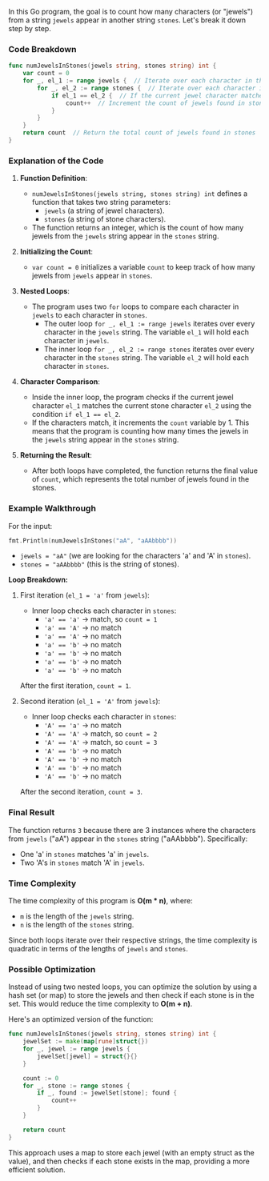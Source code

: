In this Go program, the goal is to count how many characters (or "jewels") from a string `jewels` appear in another string `stones`. Let's break it down step by step.

### Code Breakdown

```go
func numJewelsInStones(jewels string, stones string) int {
    var count = 0
    for _, el_1 := range jewels {  // Iterate over each character in the jewels string
        for _, el_2 := range stones {  // Iterate over each character in the stones string
            if el_1 == el_2 {  // If the current jewel character matches a stone character
                count++  // Increment the count of jewels found in stones
            }
        }
    }
    return count  // Return the total count of jewels found in stones
}
```

### **Explanation of the Code**

1. **Function Definition**:
   - `numJewelsInStones(jewels string, stones string) int` defines a function that takes two string parameters:
     - `jewels` (a string of jewel characters).
     - `stones` (a string of stone characters).
   - The function returns an integer, which is the count of how many jewels from the `jewels` string appear in the `stones` string.

2. **Initializing the Count**:
   - `var count = 0` initializes a variable `count` to keep track of how many jewels from `jewels` appear in `stones`.

3. **Nested Loops**:
   - The program uses two `for` loops to compare each character in `jewels` to each character in `stones`.
     - The outer loop `for _, el_1 := range jewels` iterates over every character in the `jewels` string. The variable `el_1` will hold each character in `jewels`.
     - The inner loop `for _, el_2 := range stones` iterates over every character in the `stones` string. The variable `el_2` will hold each character in `stones`.

4. **Character Comparison**:
   - Inside the inner loop, the program checks if the current jewel character `el_1` matches the current stone character `el_2` using the condition `if el_1 == el_2`.
   - If the characters match, it increments the `count` variable by 1. This means that the program is counting how many times the jewels in the `jewels` string appear in the `stones` string.

5. **Returning the Result**:
   - After both loops have completed, the function returns the final value of `count`, which represents the total number of jewels found in the stones.

### **Example Walkthrough**

For the input:
```go
fmt.Println(numJewelsInStones("aA", "aAAbbbb"))
```

- `jewels = "aA"` (we are looking for the characters 'a' and 'A' in `stones`).
- `stones = "aAAbbbb"` (this is the string of stones).

**Loop Breakdown:**

1. First iteration (`el_1 = 'a'` from `jewels`):
   - Inner loop checks each character in `stones`:
     - `'a' == 'a'` → match, so `count = 1`
     - `'a' == 'A'` → no match
     - `'a' == 'A'` → no match
     - `'a' == 'b'` → no match
     - `'a' == 'b'` → no match
     - `'a' == 'b'` → no match
     - `'a' == 'b'` → no match

   After the first iteration, `count = 1`.

2. Second iteration (`el_1 = 'A'` from `jewels`):
   - Inner loop checks each character in `stones`:
     - `'A' == 'a'` → no match
     - `'A' == 'A'` → match, so `count = 2`
     - `'A' == 'A'` → match, so `count = 3`
     - `'A' == 'b'` → no match
     - `'A' == 'b'` → no match
     - `'A' == 'b'` → no match
     - `'A' == 'b'` → no match

   After the second iteration, `count = 3`.

### **Final Result**

The function returns `3` because there are 3 instances where the characters from `jewels` ("aA") appear in the `stones` string ("aAAbbbb"). Specifically:
- One 'a' in `stones` matches 'a' in `jewels`.
- Two 'A's in `stones` match 'A' in `jewels`.

### **Time Complexity**

The time complexity of this program is **O(m * n)**, where:
- `m` is the length of the `jewels` string.
- `n` is the length of the `stones` string.
  
Since both loops iterate over their respective strings, the time complexity is quadratic in terms of the lengths of `jewels` and `stones`.

### **Possible Optimization**

Instead of using two nested loops, you can optimize the solution by using a hash set (or map) to store the jewels and then check if each stone is in the set. This would reduce the time complexity to **O(m + n)**.

Here's an optimized version of the function:

```go
func numJewelsInStones(jewels string, stones string) int {
    jewelSet := make(map[rune]struct{})
    for _, jewel := range jewels {
        jewelSet[jewel] = struct{}{}
    }

    count := 0
    for _, stone := range stones {
        if _, found := jewelSet[stone]; found {
            count++
        }
    }

    return count
}
```

This approach uses a map to store each jewel (with an empty struct as the value), and then checks if each stone exists in the map, providing a more efficient solution.
